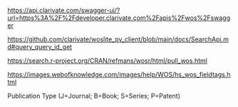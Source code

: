

https://api.clarivate.com/swagger-ui/?url=https%3A%2F%2Fdeveloper.clarivate.com%2Fapis%2Fwos%2Fswagger

https://github.com/clarivate/woslite_py_client/blob/main/docs/SearchApi.md#query_query_id_get

https://search.r-project.org/CRAN/refmans/wosr/html/pull_wos.html


https://images.webofknowledge.com/images/help/WOS/hs_wos_fieldtags.html

Publication Type (J=Journal; B=Book; S=Series; P=Patent)